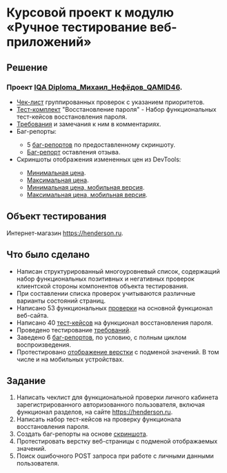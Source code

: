 <h1>Курсовой проект к модулю «Ручное тестирование веб-приложений»</h1>

<h2>Решение</h2>
<h3>Проект <a href="https://docs.google.com/spreadsheets/d/1Sr_SmoL_Ya9nrCDhjY4YYwF53EmSHwJqNATR9hVb9I4/edit?usp=sharing">IQA Diploma_Михаил_Нефёдов_QAMID46</a>.</h3>
<div>
    <ul>
        <li><a href="https://docs.google.com/spreadsheets/d/1QjcoF-0aO3AcpknMWb2AQZxA3x60LXJfvddBq7EbCbg/edit?usp=sharing">Чек-лист</a> группированных проверок с указанием приоритетов.</li>
        <li><a href="https://docs.google.com/spreadsheets/u/0/d/1oySa4n8NzT3VL8tGibRKk2RkPgamLID0ZJ7MPppjacs/edit">Тест-комплект</a> "Восстановление пароля" - Набор функциональных тест-кейсов восстановления пароля.</li>
        <li><a href="https://docs.google.com/document/u/0/d/130lweK8DYcBiqaDMdI2rAtTNeKtHpsQDYeTm5lJldI4/edit">Требования</a> и замечания к ним в комментариях.</li>
        <li>
            <div id="bugs">Баг-репорты:
                <ul>
                    <li>5 <a href="https://docs.google.com/spreadsheets/u/0/d/1wppwvheKoGn6Beny8VwscghBoEUb4qm_taT4CV-mfhA/edit">баг-репортов</a> по предоставленному скриншоту.</li>
                    <li><a href="https://docs.google.com/spreadsheets/d/1JUYy5DYkdOznetKDj1spLC0NcR5o58VG31XDcQUJqsM/edit?usp=sharing">Баг-репорт</a> оставления отзыва.</li>
                </ul>
            </div>
        </li>
        <li>
            <div id="price">Скриншоты отображения измененных цен из DevTools:
                <ul>
                    <li><a href="https://drive.google.com/file/d/1VwA6gKHMPD1kyTLuU5f8KwglqXrF3j3s/view?usp=sharing">Минимальная цена</a>.</li>
                    <li><a href="https://drive.google.com/file/d/1MuUqDvfxnLUXNXtMCScdtztcrPOOL3SR/view?usp=sharing">Максимальная цена</a>.</li>
                    <li><a href="https://drive.google.com/file/d/1gmYYonpKGrpwCaRetlWcszsGPKbL1eIZ/view?usp=sharing">Минимальная цена, мобильная версия</a>.</li>
                    <li><a href="https://drive.google.com/file/d/1ySpm04nEtKiH-ERHxo5peM2BuaE7EI4Y/view?usp=sharing">Максимальная цена, мобильная версия</a>.</li>
                </ul>
            </div>
        </li>
    </ul>
</div>

<h2>Объект тестирования</h2> Интернет-магазин <a href="https://henderson.ru">https://henderson.ru</a>.

<h2>Что было сделано</h2>
    <div class="list">
        <ul>
            <li>Написан структурированный многоуровневый список, содержащий набор функциональных позитивных и негативных проверок клиентской стороны компонентов объекта тестирования.</li>
            <li>При составлении списка проверок учитываются различные варианты состояний страниц.</li>
            <li>Написано 53 функциональных <a href="https://docs.google.com/spreadsheets/d/1QjcoF-0aO3AcpknMWb2AQZxA3x60LXJfvddBq7EbCbg/edit?usp=sharing">проверки</a> на основной функционал веб-сайта.</li>
            <li>Написано 40 <a href="https://docs.google.com/spreadsheets/u/0/d/1oySa4n8NzT3VL8tGibRKk2RkPgamLID0ZJ7MPppjacs/edit">тест-кейсов</a> на функционал восстановления пароля.</li>
            <li>Проведено тестирование <a href="https://docs.google.com/document/u/0/d/130lweK8DYcBiqaDMdI2rAtTNeKtHpsQDYeTm5lJldI4/edit">требований</a>.</li>
            <li>Заведено 6 <a href="#bugs">баг-репортов</a>, по условию, с полным циклом воспроизведения.</li>
            <li>Протестировано <a href="#price">отображение верстки</a> с подменой значений. В том числе и на мобильных устройствах.</li>
        </ul>
    </div>

<h2>Задание</h2>
    <div class="list">
        <ol>
            <li>Написать чеклист для функциональной проверки личного кабинета зарегистрированного авторизованного пользователя, включая функционал разделов, на сайте <a href="https://henderson.ru">https://henderson.ru</a>.</li>
            <li> Написать набор тест-кейсов на проверку функционала восстановления пароля.</li>
            <li>Создать баг-репорты на основе <a href="https://u.netology.ru/backend/uploads/lms/content_assets/file/997/%D0%91%D0%B5%D0%B7_%D0%BD%D0%B0%D0%B7%D0%B2%D0%B0%D0%BD%D0%B8%D1%8F__2_.png">скриншота</a>. </li>
            <li>Протестировать верстку веб-страницы с подменой отображаемых значений.</li>
            <li>Поиск ошибочного POST запроса при работе с личными данными пользователя.</li>
        </ol>
    </div>
